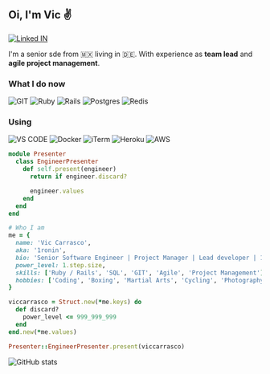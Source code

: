 ## Oi, I'm Vic :v: 
[![Linked IN](https://img.shields.io/badge/LinkedIn-0077B5?style=for-the-badge&logo=linkedin&logoColor=white)](https://www.linkedin.com/in/viccarrasco/)

I'm a senior sde from 🇲🇽 living in 🇩🇪. With experience as **team lead** and **agile project management**. 

### What I do now
![GIT](https://img.shields.io/badge/GIT-E44C30?style=for-the-badge&logo=git&logoColor=white)
![Ruby](https://img.shields.io/badge/Ruby-CC342D?style=for-the-badge&logo=ruby&logoColor=white)
![Rails](https://img.shields.io/badge/Ruby_on_Rails-CC0000?style=for-the-badge&logo=ruby-on-rails&logoColor=white)
![Postgres](https://img.shields.io/badge/PostgreSQL-316192?style=for-the-badge&logo=postgresql&logoColor=white)
![Redis](https://img.shields.io/badge/redis-%23DD0031.svg?&style=for-the-badge&logo=redis&logoColor=white)

### Using
![VS CODE](https://img.shields.io/badge/Visual_Studio_Code-0078D4?style=for-the-badge&logo=visual%20studio%20code&logoColor=white)
![Docker](https://img.shields.io/badge/Docker-2CA5E0?style=for-the-badge&logo=docker&logoColor=white)
![iTerm](https://img.shields.io/badge/iTerm2-000000?style=for-the-badge&logo=iterm2&logoColor=white)
![Heroku](https://img.shields.io/badge/Heroku-430098?style=for-the-badge&logo=heroku&logoColor=white)
![AWS](https://img.shields.io/badge/Amazon_AWS-FF9900?style=for-the-badge&logo=amazonaws&logoColor=white)

```ruby
module Presenter
  class EngineerPresenter
    def self.present(engineer)
      return if engineer.discard?

      engineer.values
    end
  end  
end

# Who I am
me = {
  name: 'Vic Carrasco',
  aka: '1ronin',
  bio: 'Senior Software Engineer | Project Manager | Lead developer | 13 years of exp | Mexican',
  power_level: 1.step.size,
  skills: ['Ruby / Rails', 'SQL', 'GIT', 'Agile', 'Project Management'],
  hobbies: ['Coding', 'Boxing', 'Martial Arts', 'Cycling', 'Photography']
}

viccarrasco = Struct.new(*me.keys) do
  def discard?
    power_level <= 999_999_999
  end
end.new(*me.values)

Presenter::EngineerPresenter.present(viccarrasco)
```

![GitHub stats](https://github-readme-stats.vercel.app/api?username=viccarrasco&show_icons=true&theme=calm)
